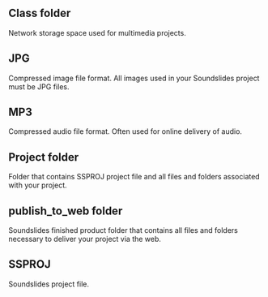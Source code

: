 ## Class folder

Network storage space used for multimedia projects.

## JPG

Compressed image file format. All images used in your Soundslides project must be JPG files.

## MP3

Compressed audio file format. Often used for online delivery of audio. 

## Project folder

Folder that contains SSPROJ project file and all files and folders associated with your project.

## publish\_to\_web folder

Soundslides finished product folder that contains all files and folders necessary to deliver your project via the web.

## SSPROJ

Soundslides project file.

